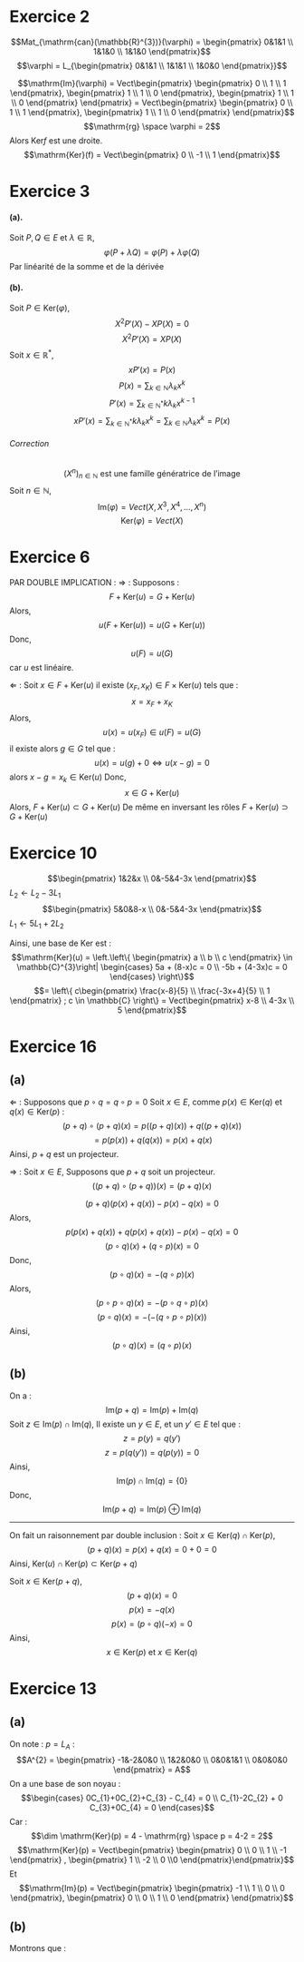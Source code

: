 # Exercice 2
$$Mat_{\mathrm{can}(\mathbb{R}^{3})}(\varphi) = \begin{pmatrix}
0&1&1 \\
1&1&0 \\
1&1&0
\end{pmatrix}$$
$$\varphi = L_{\begin{pmatrix}
0&1&1 \\
1&1&1 \\
1&0&0
\end{pmatrix}}$$

$$\mathrm{Im}(\varphi) = Vect\begin{pmatrix}
\begin{pmatrix}
0 \\
1 \\
1
\end{pmatrix}, \begin{pmatrix}
1 \\
1 \\
0
\end{pmatrix},  \begin{pmatrix}
1 \\
1 \\
0
\end{pmatrix}
\end{pmatrix} = Vect\begin{pmatrix}
\begin{pmatrix}
0 \\
1 \\
1
\end{pmatrix},  \begin{pmatrix}
1 \\
1 \\
0
\end{pmatrix}
\end{pmatrix}$$
$$\mathrm{rg} \space \varphi = 2$$
Alors $\mathrm{Ker}f$ est une droite. 
$$\mathrm{Ker}(f) = Vect\begin{pmatrix}
0 \\
-1 \\
1
\end{pmatrix}$$

# Exercice 3
#### (a). 
Soit $P, Q \in E$ et $\lambda \in \mathbb{R}$, 
$$\varphi(P + \lambda Q) = \varphi(P) + \lambda \varphi(Q)$$
Par linéarité de la somme et de la dérivée

#### (b).
Soit $P \in \mathrm{Ker}(\varphi)$, 
$$X^{2}P'(X) - XP(X) = 0$$
$$X^{2}P'(X) = XP(X)$$
Soit $x \in \mathbb{R}^{*}$, 
$$xP'(x) = P(x)$$
$$P(x) = \sum_{k \in \mathbb{N}} \lambda_{k}x^{k}$$
$$P'(x) = \sum_{k \in \mathbb{N}^{*}}k\lambda_{k}x^{k-1}$$
$$xP'(x) = \sum_{k \in \mathbb{N}^{*}}k\lambda_{k}x^{k}=\sum_{k \in \mathbb{N}} \lambda_{k} x^{k} = P(x)$$

###### Correction
$$(X^{n})_{n \in \mathbb{N}} \text{ est une famille génératrice de l'image}$$
Soit $n \in \mathbb{N}$, 
$$\mathrm{Im}(\varphi) = Vect(X, X^{3}, X^{4}, \dots, X^{n})$$
$$\mathrm{Ker}(\varphi) = Vect(X)$$

# Exercice 6
PAR DOUBLE IMPLICATION : 
$\Rightarrow$ : 
Supposons : 
$$F + \mathrm{Ker}(u) = G + \mathrm{Ker}(u)$$
Alors, 
$$u(F + \mathrm{Ker}(u)) = u(G + \mathrm{Ker}(u))$$
Donc, 
$$u(F) = u(G)$$
car $u$ est linéaire. 

$\Leftarrow$  :
Soit $x \in F + \mathrm{Ker}(u)$
il existe $(x_{F}, x_{K}) \in F \times \mathrm{Ker}(u)$ tels que : 
$$x = x_{F} + x_{K}$$
Alors, 
$$u(x) = u(x_{F}) \in u(F) = u(G)$$
il existe alors $g \in G$ tel que : 
$$u (x) = u(g) + 0 \Leftrightarrow u(x-g) = 0$$
alors $x-g=x_{k} \in \mathrm{Ker}(u)$
Donc, 
$$x \in G + \mathrm{Ker}(u)$$
Alors, $F + \mathrm{Ker}(u)\subset G + \mathrm{Ker}(u)$
De même en inversant les rôles $F + \mathrm{Ker}(u) \supset G + \mathrm{Ker}(u)$


# Exercice 10
$$\begin{pmatrix}
1&2&x \\
0&-5&4-3x
\end{pmatrix}$$
$L_{2}\leftarrow L_{2} -3L_{1}$
$$\begin{pmatrix}
5&0&8-x \\
0&-5&4-3x
\end{pmatrix}$$
$L_{1} \leftarrow 5L_{1} + 2L_{2}$

Ainsi, une base de $\mathrm{Ker}$ est : 
$$\mathrm{Ker}(u) = \left.\left\{ \begin{pmatrix}
a \\
b \\
c
\end{pmatrix} \in \mathbb{C}^{3}\right| \begin{cases}
5a + (8-x)c = 0 \\
-5b + (4-3x)c = 0
\end{cases} \right\}$$
$$= \left\{  c\begin{pmatrix}
\frac{x-8}{5} \\
\frac{-3x+4}{5} \\
1
\end{pmatrix} ; c \in \mathbb{C} \right\} = Vect\begin{pmatrix}
x-8 \\
4-3x \\
5
\end{pmatrix}$$

# Exercice 16
## (a)
$\Leftarrow$  :
Supposons que $p \circ q = q \circ p = 0$
Soit $x \in E$, comme $p(x) \in \mathrm{Ker}(q)$ et $q(x) \in \mathrm{Ker}(p)$ :
$$(p+q)\circ(p+q)(x) = p((p+q)(x)) + q((p+q)(x))$$
$$= p(p(x)) + q(q(x)) = p(x) + q(x)$$
Ainsi, $p+q$ est un projecteur. 

$\Rightarrow$ :
Soit $x \in E$, 
Supposons que $p+q$ soit un projecteur. 
$$((p+q)\circ (p+q))(x) = (p+q)(x)$$

$$(p+q)(p(x)+q(x)) - p(x) - q(x) = 0 $$
Alors, 
$$ p(p(x)+ q(x)) + q(p(x)+q(x))-p(x) -q(x) = 0$$
$$(p\circ q)(x) + (q \circ p)(x) = 0$$
Donc, 
$$(p \circ q)(x) = -(q \circ p)(x)$$
Alors, 
$$(p \circ p \circ q)(x) = - (p \circ q \circ p)(x)$$
$$(p \circ q)(x) = -(- (q \circ p \circ p)(x))$$
Ainsi, 
$$(p \circ q)(x) = (q \circ p)(x)$$


## (b)
On a : 
$$\mathrm{Im}(p+q) = \mathrm{Im}(p) + \mathrm{Im}(q)$$
Soit $z \in \mathrm{Im}(p) \cap \mathrm{Im}(q)$, 
Il existe un $y \in E$, et un $y' \in E$ tel que : 
$$z = p(y) = q(y')$$
$$z = p(q(y')) = q(p(y)) = 0$$
Ainsi, 
$$\mathrm{Im}(p) \cap \mathrm{Im}(q) = \{ 0 \}$$
Donc, 
$$\mathrm{Im}(p+q) = \mathrm{Im}(p) \oplus \mathrm{Im}(q)$$

___
On fait un raisonnement par double inclusion :
Soit $x \in \mathrm{Ker}(q) \cap \mathrm{Ker}(p)$, 
$$(p+q)(x) = p(x) + q(x) = 0 + 0 = 0$$
Ainsi, $\mathrm{Ker}(u)\cap \mathrm{Ker}(p) \subset \mathrm{Ker}(p+q)$

Soit $x \in \mathrm{Ker}(p+q)$, 
$$(p+q)(x) = 0$$
$$p(x) = -q(x)$$
$$p(x) = (p \circ q)(-x) = 0$$
Ainsi, 
$$x \in \mathrm{Ker}(p)\text{ et } x \in \mathrm{Ker}(q)$$

# Exercice 13
## (a)
On note : $p = L_{A}$ : 
$$A^{2} = \begin{pmatrix}
-1&-2&0&0 \\
1&2&0&0 \\
0&0&1&1 \\
0&0&0&0
\end{pmatrix} = A$$
On a une base de son noyau : 
$$\begin{cases}
0C_{1}+0C_{2}+C_{3} - C_{4} = 0 \\
C_{1}-2C_{2} + 0 C_{3}+0C_{4} = 0
\end{cases}$$
Car : 
$$\dim \mathrm{Ker}(p) = 4 - \mathrm{rg} \space p = 4-2 = 2$$
$$\mathrm{Ker}(p) = Vect\begin{pmatrix}
\begin{pmatrix}
0 \\
0 \\
1 \\
-1
\end{pmatrix}
, \begin{pmatrix}
1 \\
-2 \\
0 \\0
\end{pmatrix}\end{pmatrix}$$
Et 
$$\mathrm{Im}(p) = Vect\begin{pmatrix}
\begin{pmatrix}
-1 \\
1 \\
0 \\
0
\end{pmatrix}, \begin{pmatrix}
0 \\
0 \\
1 \\
0
\end{pmatrix}
\end{pmatrix}$$

## (b)
Montrons que : 
